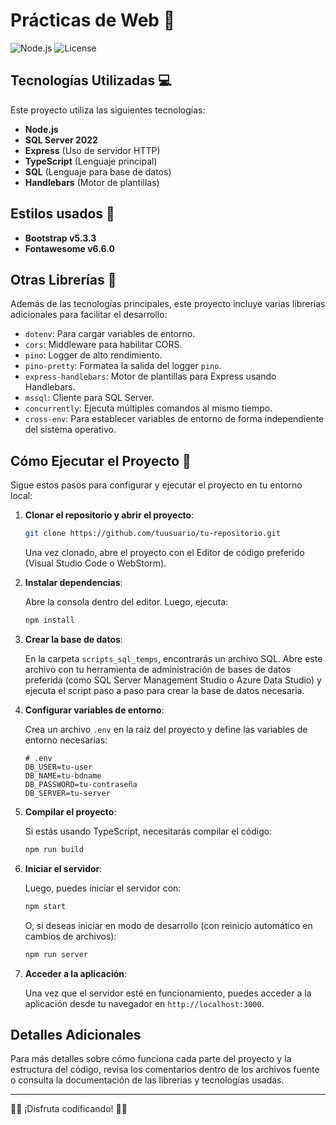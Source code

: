 # Prácticas de Web 🍎

![Node.js](https://img.shields.io/badge/Node.js-v20.18.0-darkgreen)
![License](https://img.shields.io/badge/License-MIT-blue)

## Tecnologías Utilizadas 💻

Este proyecto utiliza las siguientes tecnologías:

- **Node.js**
- **SQL Server 2022**
- **Express** (Uso de servidor HTTP)
- **TypeScript** (Lenguaje principal)
- **SQL** (Lenguaje para base de datos)
- **Handlebars** (Motor de plantillas)

## Estilos usados 🎨

- **Bootstrap v5.3.3**
- **Fontawesome v6.6.0**

## Otras Librerías 📕

Además de las tecnologías principales, este proyecto incluye varias librerías adicionales para facilitar el desarrollo:

- `dotenv`: Para cargar variables de entorno.
- `cors`: Middleware para habilitar CORS.
- `pino`: Logger de alto rendimiento.
- `pino-pretty`: Formatea la salida del logger `pino`.
- `express-handlebars`: Motor de plantillas para Express usando Handlebars.
- `mssql`: Cliente para SQL Server.
- `concurrently`: Ejecuta múltiples comandos al mismo tiempo.
- `cross-env`: Para establecer variables de entorno de forma independiente del sistema operativo.

## Cómo Ejecutar el Proyecto 🤔

Sigue estos pasos para configurar y ejecutar el proyecto en tu entorno local:

1. **Clonar el repositorio y abrir el proyecto**:

    ```bash
    git clone https://github.com/tuusuario/tu-repositorio.git
    ```

   Una vez clonado, abre el proyecto con el Editor de código preferido (Visual Studio Code o WebStorm).

2. **Instalar dependencias**:

   Abre la consola dentro del editor. Luego, ejecuta:

    ```bash
    npm install
    ```
3. **Crear la base de datos**:

   En la carpeta `scripts_sql_temps`, encontrarás un archivo SQL. Abre este archivo con tu herramienta de 
   administración de bases de datos preferida (como SQL Server Management Studio o Azure Data Studio) y ejecuta el script paso a paso para crear la base de datos necesaria.

4. **Configurar variables de entorno**:

   Crea un archivo `.env` en la raíz del proyecto y define las variables de entorno necesarias:

    ```plaintext
    # .env 
    DB_USER=tu-user
    DB_NAME=tu-bdname
    DB_PASSWORD=tu-contraseña
    DB_SERVER=tu-server
    ```

5. **Compilar el proyecto**:

   Si estás usando TypeScript, necesitarás compilar el código:

    ```bash
    npm run build
    ```

6. **Iniciar el servidor**:

   Luego, puedes iniciar el servidor con:

    ```bash
    npm start
    ```

   O, si deseas iniciar en modo de desarrollo (con reinicio automático en cambios de archivos):

    ```bash
    npm run server
    ```

7. **Acceder a la aplicación**:

   Una vez que el servidor esté en funcionamiento, puedes acceder a la aplicación desde tu navegador en `http://localhost:3000`.

## Detalles Adicionales

Para más detalles sobre cómo funciona cada parte del proyecto y la estructura del código, revisa los comentarios dentro de los archivos fuente o consulta la documentación de las librerías y tecnologías usadas.

---

🥳💃 ¡Disfruta codificando! 💃🥳